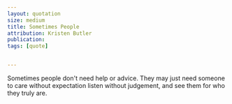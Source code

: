 ```yaml
---
layout: quotation
size: medium
title: Sometimes People
attribution: Kristen Butler
publication:
tags: [quote]


---
```


Sometimes people don't need help or advice. They may just need
someone to care without expectation listen without judgement, and
see them for who they truly are.
